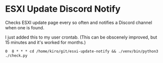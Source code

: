 # ESXI Update Discord Notify
Checks ESXI update page every so often and notifies a Discord channel when one is found.

I just added this to my user crontab.
(This can be obscenely improved, but 15 minutes and it's worked for months.)
```
0  8 * * * cd /home/kiro/git/esxi-update-notify && ./venv/bin/python3 ./check.py
```
